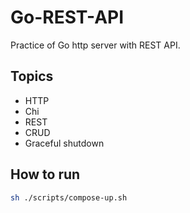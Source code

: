 # Go-REST-API

Practice of Go http server with REST API.

## Topics

- HTTP
- Chi
- REST
- CRUD
- Graceful shutdown

## How to run

```bash
sh ./scripts/compose-up.sh
```
